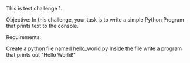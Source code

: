 This is test challenge 1.

Objective: In this challenge, your task is to write a simple Python Program that prints text to the console.

Requirements:

Create a python file named hello_world.py
Inside the file write a program that prints out "Hello World!"
